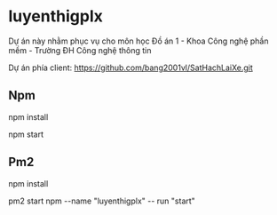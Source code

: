 # luyenthigplx
Dự án này nhằm phục vụ cho môn học Đồ án 1 - Khoa Công nghệ phần mềm - Trường ĐH Công nghệ thông tin

Dự án phía client: https://github.com/bang2001vl/SatHachLaiXe.git


## Npm

npm install

npm start

## Pm2

npm install

pm2 start npm --name "luyenthigplx" -- run "start"

